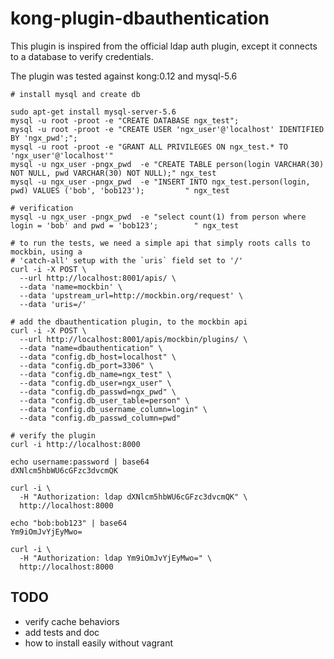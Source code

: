 # kong-plugin-dbauthentication

This plugin is inspired from the official ldap auth plugin, except it connects to a database to verify credentials.

The plugin was tested against kong:0.12 and mysql-5.6


    # install mysql and create db
    
    sudo apt-get install mysql-server-5.6
    mysql -u root -proot -e "CREATE DATABASE ngx_test";
    mysql -u root -proot -e "CREATE USER 'ngx_user'@'localhost' IDENTIFIED BY 'ngx_pwd';";
    mysql -u root -proot -e "GRANT ALL PRIVILEGES ON ngx_test.* TO 'ngx_user'@'localhost'"
    mysql -u ngx_user -pngx_pwd  -e "CREATE TABLE person(login VARCHAR(30) NOT NULL, pwd VARCHAR(30) NOT NULL);" ngx_test
    mysql -u ngx_user -pngx_pwd  -e "INSERT INTO ngx_test.person(login, pwd) VALUES ('bob', 'bob123');         " ngx_test
    
    # verification
    mysql -u ngx_user -pngx_pwd  -e "select count(1) from person where login = 'bob' and pwd = 'bob123';        " ngx_test
        
    # to run the tests, we need a simple api that simply roots calls to mockbin, using a
    # 'catch-all' setup with the `uris` field set to '/'
    curl -i -X POST \
      --url http://localhost:8001/apis/ \
      --data 'name=mockbin' \
      --data 'upstream_url=http://mockbin.org/request' \
      --data 'uris=/'
    
    # add the dbauthentication plugin, to the mockbin api
    curl -i -X POST \
      --url http://localhost:8001/apis/mockbin/plugins/ \
      --data "name=dbauthentication" \
      --data "config.db_host=localhost" \
      --data "config.db_port=3306" \
      --data "config.db_name=ngx_test" \
      --data "config.db_user=ngx_user" \
      --data "config.db_passwd=ngx_pwd" \
      --data "config.db_user_table=person" \
      --data "config.db_username_column=login" \
      --data "config.db_passwd_column=pwd"
    
    # verify the plugin
    curl -i http://localhost:8000
        
    echo username:password | base64
    dXNlcm5hbWU6cGFzc3dvcmQK
    
    curl -i \
      -H "Authorization: ldap dXNlcm5hbWU6cGFzc3dvcmQK" \
      http://localhost:8000
    
    echo "bob:bob123" | base64
    Ym9iOmJvYjEyMwo=
    
    curl -i \
      -H "Authorization: ldap Ym9iOmJvYjEyMwo=" \
      http://localhost:8000
    
## TODO

    
* verify cache behaviors
* add tests and doc
* how to install easily without vagrant
